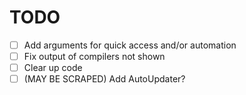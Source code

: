 # TODO

- [ ] Add arguments for quick access and/or automation  
- [ ] Fix output of compilers not shown  
- [ ] Clear up code  
- [ ] (MAY BE SCRAPED) Add AutoUpdater?  

